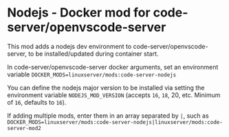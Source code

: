 # Nodejs - Docker mod for code-server/openvscode-server

This mod adds a nodejs dev environment to code-server/openvscode-server, to be installed/updated during container start.

In code-server/openvscode-server docker arguments, set an environment variable `DOCKER_MODS=linuxserver/mods:code-server-nodejs`

You can define the nodejs major version to be installed via setting the environment variable `NODEJS_MOD_VERSION` (accepts `16`, `18`, 20, etc. Minimum of `16`, defaults to `16`).

If adding multiple mods, enter them in an array separated by `|`, such as `DOCKER_MODS=linuxserver/mods:code-server-nodejs|linuxserver/mods:code-server-mod2`
